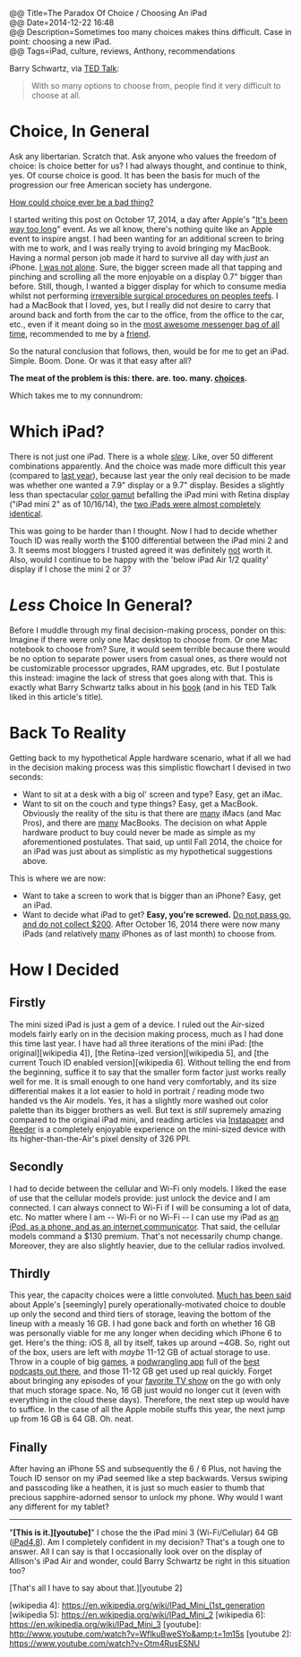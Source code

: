 @@ Title=The Paradox Of Choice / Choosing An iPad  
@@ Date=2014-12-22 16:48  
@@ Description=Sometimes too many choices makes thins difficult. Case in point: choosing a new iPad.  
@@ Tags=iPad, culture, reviews, Anthony, recommendations  

Barry Schwartz, via [TED Talk][ted]:
>With so many options to choose from, people find it very difficult to choose at all.

# Choice, In General

Ask any libertarian. Scratch that. Ask anyone who values the freedom of choice: Is choice better for us? I had always thought, and continue to think, yes. Of course choice is good. It has been the basis for much of the progression our free American society has undergone. 

[How could choice ever be a bad thing?][wikipedia]

I started writing this post on October 17, 2014, a day after Apple's "[It's been way too long][9to5mac]" event. As we all know, there's nothing quite like an Apple event to inspire angst. I had been wanting for an additional screen to bring with me to work, and I was really trying to avoid bringing my MacBook. Having a normal person job made it hard to survive all day with *just* an iPhone. [I was not alone][macstories]. Sure, the bigger screen made all that tapping and pinching and scrolling all the more enjoyable on a display 0.7" bigger than before. Still, though, I wanted a bigger display for which to consume media whilst not performing [irreversible surgical procedures on peoples teefs][wikipedia 2]. I had a MacBook that I loved, yes, but I really did not desire to carry that around back and forth from the car to the office, from the office to the car, etc., even if it meant doing so in the [most awesome messenger bag of all time][missionworkshop], recommended to me by a [friend][twitter]. 

So the natural conclusion that follows, then, would be for me to get an iPad. Simple. Boom. Done. Or was it that easy after all?

**The meat of the problem is this: there. are. too. many. [choices][staticworld].**

Which takes me to my connundrom:

# Which iPad?

There is not just one iPad. There is a whole *[slew][d]*. Like, over 50 different combinations apparently. And the choice was made more difficult this year (compared to [last year][engadget]), because last year the only real decision to be made was whether one wanted a 7.9" display or a 9.7" display. Besides a slightly less than spectacular [color gamut][anandtech] befalling the iPad mini with Retina display ("iPad mini 2" as of 10/16/14), the [two iPads were almost completely identical][daringfireball]. 

This was going to be harder than I thought. Now I had to decide whether Touch ID was really worth the $100 differential between the iPad mini 2 and 3. It seems most bloggers I trusted agreed it was definitely [not][sixcolors] worth it. Also, would I continue to be happy with the 'below iPad Air 1/2 quality' display if I chose the mini 2 or 3? 

# *Less* Choice In General?

Before I muddle through my final decision-making process, ponder on this:
Imagine if there were only one Mac desktop to choose from. Or one Mac notebook to choose from? Sure, it would seem terrible because there would be no option to separate power users from casual ones, as there would not be customizable processor upgrades, RAM upgrades, etc. But I postulate this instead: imagine the lack of stress that goes along with that. This is exactly what Barry Schwartz talks about in his [book][apple] (and in his TED Talk liked in this article's title).

# Back To Reality

Getting back to my hypothetical Apple hardware scenario, what if all we had in the decision making process was this simplistic flowchart I devised in two seconds: 

* Want to sit at a desk with a big ol' screen and type? Easy, get an iMac.
* Want to sit on the couch and type things? Easy, get a MacBook.
Obviously the reality of the situ is that there are [many][d 2] iMacs (and Mac Pros), and there are [many][d 3] MacBooks. The decision on what Apple hardware product to buy could never be made as simple as my aforementioned postulates. That said, up until Fall 2014, the choice for an iPad was just about as simplistic as my hypothetical suggestions above. 

This is where we are now:

* Want to take a screen to work that is bigger than an iPhone? Easy, get an iPad.
* Want to decide what iPad to get? **Easy, you're screwed.** [Do not pass go, and do not collect $200][wikipedia 3]. 
After October 16, 2014 there were now many iPads (and relatively [many][d 4] iPhones as of last month) to choose from.

# How I Decided

## Firstly

The mini sized iPad is just a gem of a device. I ruled out the Air-sized models fairly early on in the decision making process, much as I had done this time last year. I have had all three iterations of the mini iPad: [the original][wikipedia 4]), [the Retina-ized version][wikipedia 5], and [the current Touch ID enabled version][wikipedia 6]. Without telling the end from the beginning, suffice it to say that the smaller form factor just works really well for me. It is small enough to one hand very comfortably, and its size differential makes it a lot easier to hold in portrait / reading mode two handed vs the Air models. Yes, it has a slightly more washed out color palette than its bigger brothers as well. But text is *still* supremely amazing compared to the original iPad mini, and reading articles via [Instapaper][apple 2] and [Reeder][apple 3] is a completely enjoyable experience on the mini-sized device with its higher-than-the-Air's pixel density of 326 PPI.

## Secondly

I had to decide between the cellular and Wi-Fi only models. I liked the ease of use that the cellular models provide: just unlock the device and I am connected. I can always connect to Wi-Fi if I will be consuming a lot of data, etc. No matter where I am -- Wi-Fi or no Wi-Fi -- I can use my iPad as [an iPod, as a phone, and as an internet communicator][macrumors]. That said, the cellular models command a $130 premium. That's not necessarily chump change. Moreover, they are also slightly heavier, due to the cellular radios involved. 

## Thirdly

This year, the capacity choices were a little convoluted. [Much has been said][daringfireball 2] about Apple's [seemingly] purely operationally-motivated choice to double up only the second and third tiers of storage, leaving the bottom of the lineup with a measly 16 GB. I had gone back and forth on whether 16 GB was personally viable for me any longer when deciding which iPhone 6 to get. Here's the thing: iOS 8, all by itself, takes up around ~4GB. So, right out of the box, users are left with *maybe* 11-12 GB of actual storage to use. Throw in a couple of big [games][apple 4], a [podwrangling app][apple 5] full of the [best podcasts out there][apple 6], and those 11-12 GB get used up real quickly. Forget about bringing any episodes of your [favorite TV show][apple 7] on the go with only that much storage space. No, 16 GB just would no longer cut it (even with everything in the cloud these days). Therefore, the next step up would have to suffice. In the case of all the Apple mobile stuffs this year, the next jump up from 16 GB is 64 GB. Oh. neat. 

## Finally

After having an iPhone 5S and subsequently the 6 / 6 Plus, not having the Touch ID sensor on my iPad seemed like a step backwards. Versus swiping and passcoding like a heathen, it is just so much easier to thumb that precious sapphire-adorned sensor to unlock my phone. Why would I want any different for my tablet?

<hr class="small" />

"**[This is it.][youtube]**"
I chose the the iPad mini 3 (Wi-Fi/Cellular) 64 GB ([iPad4,8][everymac]). Am I completely confident in my decision? That's a tough one to answer. All I can say is that I occasionally look over on the display of Allison's iPad Air and wonder, could Barry Schwartz be right in this situation too? 

[That's all I have to say about that.][youtube 2]

[9to5mac]: http://9to5mac.com/2014/10/08/its-been-way-too-long-apple-sends-out-invites-for-thursday-october-16th-ipad-mac-event/
[anandtech]: http://www.anandtech.com/show/7519/apple-ipad-mini-with-retina-display-reviewed/3
[apple]: https://itunes.apple.com/us/book/the-paradox-of-choice/id360603357?mt=11&at=1l3vx9s
[apple 2]: https://itunes.apple.com/us/app/instapaper/id288545208?mt=8&at=1l3vx9s
[apple 3]: https://itunes.apple.com/us/app/id697846300?at=1l3vx9s
[apple 4]: https://itunes.apple.com/us/app/real-racing-3/id556164008?at=1l3vx9s
[apple 5]: https://itunes.apple.com/us/app/overcast-podcast-player/id888422857?mt=8&at=1l3vx9s
[apple 6]: https://itunes.apple.com/us/podcast/melton/id928565652?at=1l3vx9s
[apple 7]: https://itunes.apple.com/us/tv-season/star-wars-rebels-vol.-1/id920938545?at=1l3vx9s
[d]: http://d.pr/i/NkVV+
[d 2]: http://d.pr/i/1cAIe+
[d 3]: http://d.pr/i/18S6o+
[d 4]: http://d.pr/i/18aMe+
[daringfireball]: http://daringfireball.net/2013/11/the_retina_ipad_mini
[daringfireball 2]: http://daringfireball.net/2014/10/ipad_air_2
[engadget]: http://www.engadget.com/2013/11/15/ipad-mini-retina-display-review/
[everymac]: http://www.everymac.com/systems/apple/ipad/specs/apple-ipad-mini-3-a1600-wi-fi-cellular-lte-specs.html
[macrumors]: http://www.macrumors.com/2014/01/09/7-years-ago-jobs-iphone/
[macstories]: http://www.macstories.net/stories/ipads-for-work/
[missionworkshop]: http://missionworkshop.com/products/bags/messenger/roll_top/small_monty.php
[sixcolors]: http://sixcolors.com/2014/12/my-favorite-things-hardware/
[staticworld]: http://core0.staticworld.net/images/article/2014/10/apple-product-line-up-100525358-orig.jpg
[ted]: http://www.ted.com/talks/barry_schwartz_on_the_paradox_of_choice
[twitter]: https://twitter.com/johnmyankee
[wikipedia]: https://en.wikipedia.org/wiki/The_Paradox_of_Choice
[wikipedia 2]: https://en.wikipedia.org/wiki/Dentistry
[wikipedia 3]: http://en.wikipedia.org/wiki/Do_not_pass_Go._Do_not_collect_$200.
[wikipedia 4]: https://en.wikipedia.org/wiki/IPad_Mini_(1st_generation
[wikipedia 5]: https://en.wikipedia.org/wiki/IPad_Mini_2
[wikipedia 6]: https://en.wikipedia.org/wiki/IPad_Mini_3
[youtube]: http://www.youtube.com/watch?v=WflkuBweSYo&amp;t=1m15s
[youtube 2]: https://www.youtube.com/watch?v=Otm4RusESNU